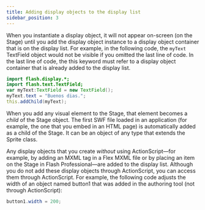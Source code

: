 ```yaml
---
title: Adding display objects to the display list
sidebar_position: 3
---
```


When you instantiate a display object, it will not appear on-screen (on the Stage) until you add the display object instance to a display object container that is on the display list. For example, in the following code, the `myText` TextField object would not be visible if you omitted the last line of code. In the last line of code, the this keyword must refer to a display object container that is already added to the display list.

```actionscript
import flash.display.*;
import flash.text.TextField;
var myText:TextField = new TextField();
myText.text = "Buenos dias.";
this.addChild(myText);
```

When you add any visual element to the Stage, that element becomes a _child_ of the Stage object. The first SWF file loaded in an application (for example, the one that you embed in an HTML page) is automatically added as a child of the Stage. It can be an object of any type that extends the Sprite class.

Any display objects that you create _without_ using ActionScript—for example, by adding an MXML tag in a Flex MXML file or by placing an item on the Stage in Flash Professional—are added to the display list. Although you do not add these display objects through ActionScript, you can access them through ActionScript. For example, the following code adjusts the width of an object named button1 that was added in the authoring tool (not through ActionScript):

```actionscript
button1.width = 200;
```
